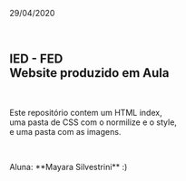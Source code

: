 <p> 29/04/2020 </p>
<br>
<h2> IED - FED <br>
Website produzido em Aula </h2>

<br>

<p> Este repositório contem um HTML index, <br>
uma pasta de CSS com o normilize e o style, <br>
e uma pasta com as imagens. </p>

<br>

<p>Aluna: **Mayara Silvestrini** :)
